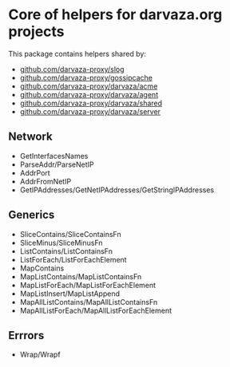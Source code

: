 # Core of helpers for darvaza.org projects

This package contains helpers shared by:

* [github.com/darvaza-proxy/slog](https://pkg.go.dev/github.com/darvaza-proxy/slog)
* [github.com/darvaza-proxy/gossipcache](https://pkg.go.dev/github.com/darvaza-proxy/gossipcache)
* [github.com/darvaza-proxy/darvaza/acme](https://pkg.go.dev/github.com/darvaza-proxy/darvaza/acme)
* [github.com/darvaza-proxy/darvaza/agent](https://pkg.go.dev/github.com/darvaza-proxy/darvaza/agent)
* [github.com/darvaza-proxy/darvaza/shared](https://pkg.go.dev/github.com/darvaza-proxy/darvaza/shared)
* [github.com/darvaza-proxy/darvaza/server](https://pkg.go.dev/github.com/darvaza-proxy/darvaza/server)

## Network

* GetInterfacesNames
* ParseAddr/ParseNetIP
* AddrPort
* AddrFromNetIP
* GetIPAddresses/GetNetIPAddresses/GetStringIPAddresses

## Generics

* SliceContains/SliceContainsFn
* SliceMinus/SliceMinusFn
* ListContains/ListContainsFn
* ListForEach/ListForEachElement
* MapContains
* MapListContains/MapListContainsFn
* MapListForEach/MapListForEachElement
* MapListInsert/MapListAppend
* MapAllListContains/MapAllListContainsFn
* MapAllListForEach/MapAllListForEachElement

## Errrors

* Wrap/Wrapf
